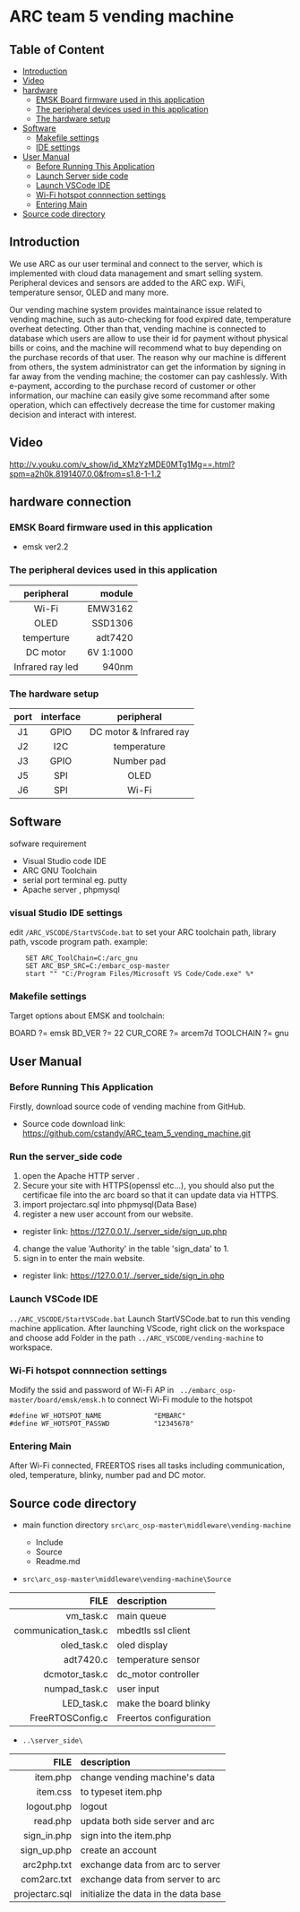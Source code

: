 # ARC team 5 vending machine

## Table of Content

* [Introduction](#introduction)
* [Video](#video)
* [hardware](#hardware)
    * [EMSK Board firmware used in this application](#firmware)
    * [The peripheral devices used in this application](#peripheral)
    * [The hardware setup](#setup)
* [Software](#software)
    * [Makefile settings](#makefile)
    * [IDE settings](#ide)
* [User Manual](#usermanual)
    * [Before Running This Application](#before)
    * [Launch Server side code](#server)
    * [Launch VSCode IDE](#vscode)
    * [Wi-Fi hotspot connnection settings](#wifi)
    * [Entering Main](#main)
* [Source code directory](#sourcecode)

## Introduction <div id='introduction'/>
We use ARC as our user terminal and connect to the server, which is implemented with cloud data management and smart selling system. Peripheral devices and sensors are added to the ARC exp. WiFi, temperature sensor, OLED and many more.

Our vending machine system provides maintainance issue related to vending machine, such as auto-checking for food expired date, temperature overheat detecting. Other than that, vending machine is connected to database which users are allow to use their id for payment without physical bills or coins, and the machine will recommend what to buy depending on the purchase records of that user. The reason why our machine is different from others, the system administrator can get the information by signing in far away from the vending machine; the costomer can pay cashlessly. With e-payment, according to the purchase record of customer or other information, our machine can easily give some recommand after some operation, which can effectively decrease the time for customer making decision and interact with interest.

## Video <div id='video'/>
http://v.youku.com/v_show/id_XMzYzMDE0MTg1Mg==.html?spm=a2h0k.8191407.0.0&from=s1.8-1-1.2

## hardware connection <div id='hardware'/>
### EMSK Board firmware used in this application <div id='firmware'/>
* emsk ver2.2

### The peripheral devices used in this application <div id='peripheral'/>

| peripheral       | module     |
| :--------------: | ------:    |
| Wi-Fi            | EMW3162    |
| OLED             | SSD1306    |
| temperture       | adt7420    |
| DC motor	       | 6V 1:1000	|
| Infrared ray led | 940nm			|

### The hardware setup <div id='setup'/>

| port | interface | peripheral   |
| :--: | :-------: | :----------: |
| J1   | GPIO      | DC motor & Infrared ray |
| J2   | I2C       | temperature  |
| J3   | GPIO      | Number pad   |
| J5   | SPI       | OLED         |
| J6   | SPI       | Wi-Fi        |

## Software <div id='software'/>
sofware requirement
* Visual Studio code IDE
* ARC GNU Toolchain
* serial port terminal eg. putty
* Apache server , phpmysql

### visual Studio IDE settings <div id='ide'/>
edit `/ARC_VSCODE/StartVSCode.bat` to set your ARC toolchain path, library path, vscode program path.
example:
```
	SET ARC_ToolChain=C:/arc_gnu
	SET ARC_BSP_SRC=C:/embarc_osp-master
	start "" "C:/Program Files/Microsoft VS Code/Code.exe" %*
```

### Makefile settings <div id='makefile'/>
Target options about EMSK and toolchain:

BOARD ?= emsk
BD_VER ?= 22
CUR_CORE ?= arcem7d
TOOLCHAIN ?= gnu

## User Manual <div id='usermanual'/>
### Before Running This Application <div id='before'/>
Firstly, download source code of vending machine from GitHub.
* Source code download link: https://github.com/cstandy/ARC_team_5_vending_machine.git

### Run the server_side code <div id='server'/>
1. open the Apache HTTP server .
2. Secure your site with HTTPS(openssl etc...), you should also put the certificae file into the arc board so that it can update data via HTTPS.
3. import projectarc.sql into phpmysql(Data Base)
4. register a new user account from our website. 
 * register link: https://127.0.0.1/../server_side/sign_up.php

4. change the value 'Authority' in the table 'sign_data' to 1.
5. sign in to enter the main website.
* register link: https://127.0.0.1/../server_side/sign_in.php


### Launch VSCode IDE <div id='vscode'/>
```../ARC_VSCODE/StartVSCode.bat```
Launch StartVSCode.bat to run this vending machine application. After launching VScode, right click on the workspace and choose add Folder in the path ```../ARC_VSCODE/vending-machine``` to workspace. 

### Wi-Fi hotspot connnection settings <div id='wifi'/>
Modify the ssid and password of Wi-Fi AP in ``` ../embarc_osp-master/board/emsk/emsk.h``` to connect Wi-Fi module to the hotspot

```clike=137
#define WF_HOTSPOT_NAME             "EMBARC"
#define WF_HOTSPOT_PASSWD           "12345678"
```

### Entering Main <div id='main'/>
After Wi-Fi connected, FREERTOS rises all tasks including communication, oled, temperature, blinky, number pad and DC motor.

## Source code directory <div id='sourcecode'/>

* main function directory ```src\arc_osp-master\middleware\vending-machine```
	* Include
	* Source
	* Readme.md

* ```src\arc_osp-master\middleware\vending-machine\Source```

| FILE                 | description            |
| -------------------: | :--------------------- |
| vm_task.c            | main queue             |
| communication_task.c | mbedtls ssl client     |
| oled_task.c          | oled display           |
| adt7420.c            | temperature sensor     |
| dcmotor_task.c       | dc_motor controller    |
| numpad_task.c        | user input             |
| LED_task.c           | make the board blinky  |
| FreeRTOSConfig.c     | Freertos configuration |



* ```..\server_side\```

| FILE                 | description                         |
| -------------------: | :---------------------              |
| item.php             | change vending machine's data       |
| item.css             | to typeset item.php                 |
| logout.php           | logout                              |
| read.php             | updata both side server and arc     |
| sign_in.php          | sign into the item.php              |
| sign_up.php          | create an account                   |
| arc2php.txt          | exchange data from arc to server    |
| com2arc.txt          | exchange data from server to arc    |
| projectarc.sql       | initialize the data in the data base|

